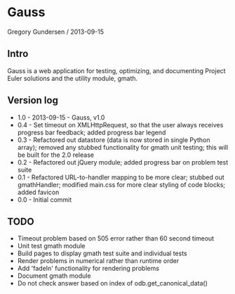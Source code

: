 Gauss
=====
Gregory Gundersen / 2013-09-15

Intro
-----
Gauss is a web application for testing, optimizing, and documenting Project Euler solutions and the utility module, gmath.


Version log
-----------
- 1.0 - 2013-09-15 - Gauss, v1.0
- 0.4 - Set timeout on XMLHttpRequest, so that the user always receives progress bar feedback; added progress bar legend
- 0.3 - Refactored out datastore (data is now stored in single Python array); removed any stubbed functionality for gmath unit testing; this will be built for the 2.0 release
- 0.2 - Refactored out jQuery module; added progress bar on problem test suite
- 0.1 - Refactored URL-to-handler mapping to be more clear; stubbed out gmathHandler; modified main.css for more clear styling of code blocks; added favicon
- 0.0 - Initial commit


TODO
-----------
- Timeout problem based on 505 error rather than 60 second timeout
- Unit test gmath module
- Build pages to display gmath test suite and individual tests
- Render problems in numerical rather than runtime order
- Add 'fadeIn' functionality for rendering problems
- Document gmath module
- Do not check answer based on index of odb.get_canonical_data()
